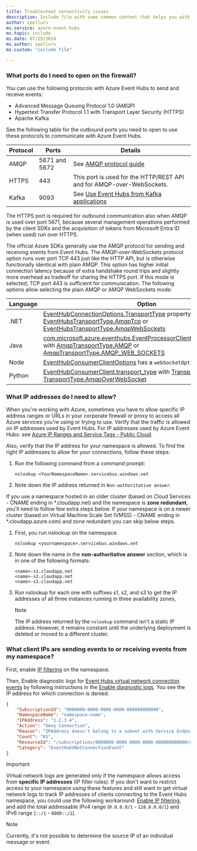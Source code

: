 ```yaml
---
title: Troubleshoot connectivity issues
description: Include file with some common content that helps you with troubleshooting connectivity issues. 
author: spelluru
ms.service: azure-event-hubs
ms.topic: include
ms.date: 07/29/2024
ms.author: spelluru
ms.custom: "include file"

---
```


### What ports do I need to open on the firewall? 
You can use the following protocols with Azure Event Hubs to send and receive events:

- Advanced Message Queuing Protocol 1.0 (AMQP)
- Hypertext Transfer Protocol 1.1 with Transport Layer Security (HTTPS)
- Apache Kafka

See the following table for the outbound ports you need to open to use these protocols to communicate with Azure Event Hubs. 

| Protocol | Ports | Details | 
| -------- | ----- | ------- | 
| AMQP | 5671 and 5672 | See [AMQP protocol guide](../../service-bus-messaging/service-bus-amqp-protocol-guide.md) | 
| HTTPS | 443 | This port is used for the HTTP/REST API and for AMQP-over-WebSockets. |
| Kafka | 9093 | See [Use Event Hubs from Kafka applications](../azure-event-hubs-kafka-overview.md)

The HTTPS port is required for outbound communication also when AMQP is used over port 5671, because several management operations performed by the client SDKs and the acquisition of tokens from Microsoft Entra ID (when used) run over HTTPS. 

The official Azure SDKs generally use the AMQP protocol for sending and receiving events from Event Hubs. The AMQP-over-WebSockets protocol option runs over port TCP 443 just like the HTTP API, but is otherwise functionally identical with plain AMQP. This option has higher initial connection latency because of extra handshake round trips and slightly more overhead as tradeoff for sharing the HTTPS port. If this mode is selected, TCP port 443 is sufficient for communication. The following options allow selecting the plain AMQP or AMQP WebSockets mode:

| Language | Option   |
| -------- | ----- |
| .NET     | [EventHubConnectionOptions.TransportType](/dotnet/api/azure.messaging.eventhubs.eventhubconnectionoptions.transporttype) property with [EventHubsTransportType.AmqpTcp](/dotnet/api/azure.messaging.eventhubs.eventhubstransporttype) or [EventHubsTransportType.AmqpWebSockets](/dotnet/api/azure.messaging.eventhubs.eventhubstransporttype) |
| Java     | [com.microsoft.azure.eventhubs.EventProcessorClientBuilder.transporttype](https://github.com/Azure/azure-sdk-for-java/blob/master/sdk/eventhubs/azure-messaging-eventhubs/src/main/java/com/azure/messaging/eventhubs/EventProcessorClientBuilder.java) with [AmqpTransportType.AMQP](/java/api/com.azure.core.amqp.amqptransporttype) or [AmqpTransportType.AMQP_WEB_SOCKETS](/java/api/com.azure.core.amqp.amqptransporttype) |
| Node  | [EventHubConsumerClientOptions](/javascript/api/@azure/event-hubs/eventhubconsumerclientoptions) has a `webSocketOptions` property. |
| Python | [EventHubConsumerClient.transport_type](/python/api/azure-eventhub/azure.eventhub.eventhubconsumerclient) with [TransportType.Amqp](/python/api/azure-eventhub/azure.eventhub.transporttype) or [TransportType.AmqpOverWebSocket](/python/api/azure-eventhub/azure.eventhub.transporttype) |

### What IP addresses do I need to allow?
When you're working with Azure, sometimes you have to allow specific IP address ranges or URLs in your corporate firewall or proxy to access all Azure services you're using or trying to use. Verify that the traffic is allowed on IP addresses used by Event Hubs. For IP addresses used by Azure Event Hubs: see [Azure IP Ranges and Service Tags - Public Cloud](https://www.microsoft.com/download/details.aspx?id=56519).

Also, verify that the IP address for your namespace is allowed. To find the right IP addresses to allow for your connections, follow these steps:

1. Run the following command from a command prompt: 

    ```
    nslookup <YourNamespaceName>.servicebus.windows.net
    ```
2. Note down the IP address returned in `Non-authoritative answer`. 

If you use a namespace hosted in an older cluster (based on Cloud Services - CNAME ending in *.cloudapp.net) and the namespace is **zone redundant**, you'll need to follow few extra steps below. If your namespace is on a newer cluster (based on Virtual Machine Scale Set (VMSS) - CNAME ending in *.cloudapp.azure.com) and zone redundant you can skip below steps.

1. First, you run nslookup on the namespace.

    ```
    nslookup <yournamespace>.servicebus.windows.net
    ```
2. Note down the name in the **non-authoritative answer** section, which is in one of the following formats: 

    ```
    <name>-s1.cloudapp.net
    <name>-s2.cloudapp.net
    <name>-s3.cloudapp.net
    ```
3. Run nslookup for each one with suffixes s1, s2, and s3 to get the IP addresses of all three instances running in three availability zones, 

    > [!NOTE]
    > The IP address returned by the `nslookup` command isn't a static IP address. However, it remains constant until the underlying deployment is deleted or moved to a different cluster.

### What client IPs are sending events to or receiving events from my namespace?
First, enable [IP filtering](../event-hubs-ip-filtering.md) on the namespace. 

Then, Enable diagnostic logs for [Event Hubs virtual network connection events](../monitor-event-hubs-reference.md#event-hubs-virtual-network-connection-event-schema) by following instructions in the [Enable diagnostic logs](../../azure-monitor/essentials/diagnostic-settings.md). You see the IP address for which connection is denied.

```json
{
    "SubscriptionId": "0000000-0000-0000-0000-000000000000",
    "NamespaceName": "namespace-name",
    "IPAddress": "1.2.3.4",
    "Action": "Deny Connection",
    "Reason": "IPAddress doesn't belong to a subnet with Service Endpoint enabled.",
    "Count": "65",
    "ResourceId": "/subscriptions/0000000-0000-0000-0000-000000000000/resourcegroups/testrg/providers/microsoft.eventhub/namespaces/namespace-name",
    "Category": "EventHubVNetConnectionEvent"
}
```

> [!IMPORTANT]
> Virtual network logs are generated only if the namespace allows access from **specific IP addresses** (IP filter rules). If you don't want to restrict access to your namespace using these features and still want to get virtual network logs to track IP addresses of clients connecting to the Event Hubs namespace, you could use the following workaround: [Enable IP filtering](../event-hubs-ip-filtering.md), and add the total addressable IPv4 range (`0.0.0.0/1` - `128.0.0.0/1`) and IPv6 range (`::/1` - `8000::/1`). 

> [!NOTE]
> Currently, it's not possible to determine the source IP of an individual message or event. 
